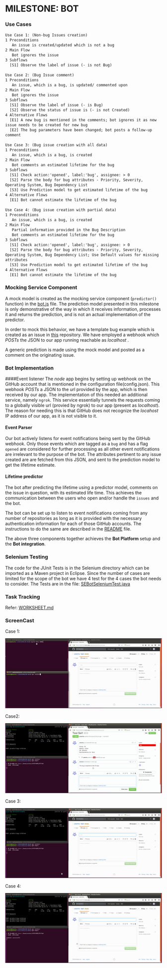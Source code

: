 # MILESTONE: BOT


### Use Cases
```
Use Case 1: (Non-bug Issues creation)
1 Preconditions
   An issue is created/updated which is not a bug
2 Main Flow
   Bot ignores the issue
3 Subflows
  [S1] Observe the label of issue (- is not Bug)
  
Use Case 2: (Bug Issue comment)
1 Preconditions
   An issue, which is a bug, is updated/ commented upon
2 Main Flow
   Bot ignores the issue
3 Subflows
  [S1] Observe the label of issue (- is Bug)
  [S2] Observe the status of issue is (- is not Created)
4 Alternative Flows
  [E1] A new bug is mentioned in the comments; bot ignores it as new issue needs to be created for new bug
  [E2] The bug parameters have been changed; bot posts a follow-up comment

Use Case 3: (Bug issue creation with all data)
1 Preconditions
   An issue, which is a bug, is created
2 Main Flow
   Bot comments an estimated lifetime for the bug
3 Subflows
  [S1] Check action:'opened', label:'bug', assignee: > 0
  [S2] Parse the body for bug attributes - Priority, Severity, Operating System, Bug Dependency List
  [S3] Use Prediction model to get estimated lifetime of the bug
4 Alternative Flows
  [E1] Bot cannot estimate the lifetime of the bug

Use Case 4: (Bug issue creation with partial data)
1 Preconditions
   An issue, which is a bug, is created
2 Main Flow
   Partial information provided in the Bug Description
   Bot comments an estimated lifetime for the bug
3 Subflows
  [S1] Check action:'opened', label:'bug', assignee: > 0
  [S2] Parse the body for bug attributes - Priority, Severity, Operating System, Bug Dependency List; Use Default values for missing attributes
  [S3] Use Prediction model to get estimated lifetime of the bug
4 Alternative Flows
  [E1] Bot cannot estimate the lifetime of the bug
```

### Mocking Service Component
A mock model is created as the mocking service component (`predictor()` function) in the [bot.js](bot.js) file. The prediction model presented in this milestone is only demonstrative of the way in which it receives information, processes it and returns the prediction, and is not an actual implementation of the predictor.

In order to mock this behavior, we have a template bug example which is created as an issue in [this](https://github.com/avshirod/projects/tree/master/Fall_2016_-_CSC510_-_Software_Engineering_-_GitHub_Bot_for_Bug_Lifetime_Prediction) repository. We have employed a webhook which *POSTs* the JSON to our app running reachable as *localhost* .

A generic prediction is made using the mock model and posted as a comment on the originating issue.


### Bot Implementation

####Event listener
The *node* app begins by setting up webhook on the GitHub account that is mentioned in the configuration file(config.json). This webhook *POSTs* a JSON to the url provided by the app, which is then received by our app. The implementation of this needed an additional service, namely `ngrok`. This service essentially tunnels the requests coming to a globally visible url (provied by ngrok) to our app (present as *localhost*). The reason for needing this is that GitHub does not recognize the *locahost* IP address of our app, as it is not visible to it.

#### Event Parser
Our bot actively listens for event notifications being sent by the GitHub webhook.  Only those events which are tagged as a `bug`  and has a flag `opened` are considered for further processing as all other event notifications are irrelevant to the purpose of the bot. The attributes pertinent to any issue created are are fetched from this JSON, and sent to the prediction model to get the lifetime estimate.

#### Lifetime predictor
The bot after predicting the lifetime using a predictor model, comments on the issue in question, with its estimated life time. This achieves the communication between the users who open and/or handle the `issues` and the bot.

The bot can be set up to listen to event notifications coming from any number of repositories as long as it is provided with the necessary authentication information for each of those GitHub accounts. The instructions to do the same are described in the [README](README.md) file.

The above three components together achieves the <b>Bot Platform </b> setup and the <b>Bot integration</b>.

### Selenium Testing
The code for the JUnit Tests is in the Selenium directory which can be imported as a Maven project in Eclipse. Since the number of cases are limited for the scope of the bot we have 4 test for the 4 cases the bot needs to consider.
The Tests are in the file: [SEBotSeleniumTest.java](Selenium/src/test/java/UnitTests.java)



### Task Tracking
Refer: [WORKSHEET.md](WORKSHEET.md)


### ScreenCast
Case 1:


![Working BOT](images/screencast1.gif)

Case2:


![Working BOT](images/screencast2.gif)

Case 3:


![Working BOT](images/screencast3.gif)

Case 4:


![Working BOT](images/screencast4.gif)
